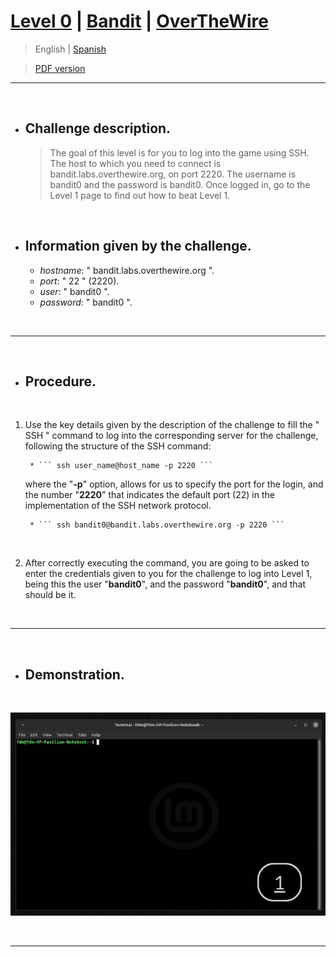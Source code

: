 
# [Level 0](https://overthewire.org/wargames/bandit/bandit0.html) | [Bandit](https://overthewire.org/wargames/bandit/) | [OverTheWire](https://overthewire.org/wargames/)

> English | [Spanish](https://github.com/frandausmeier/CTF_Write-Ups/blob/main/OverTheWire/Bandit/Level_0/nivel-0_bandit_overthewire_esp.md) 

> [PDF version](https://github.com/frandausmeier/CTF_Write-Ups/blob/main/OverTheWire/Bandit/Level_0/level-0_bandit_overthewire_end.pdf)

-----

<br>

- ## Challenge description.
	> The goal of this level is for you to log into the game using SSH. The host to which you need to connect is bandit.labs.overthewire.org, on port 2220. The username is bandit0 and the password is bandit0. Once logged in, go to the Level 1 page to find out how to beat Level 1.

<br>

- ## Information given by the challenge.
	- _hostname_: " bandit.labs.overthewire.org ".
	- _port_: " 22 " (2220).
	- _user_: " bandit0 ".
	- _password_: " bandit0 ".

<br>

-----

<br>

- ## Procedure.

<br>

1) Use the key details given by the description of the challenge to fill the " SSH " command to log into the corresponding server for the challenge, following the structure of the SSH command:
    
		* ``` ssh user_name@host_name -p 2220 ```

   	where the "**-p**" option, allows for us to specify the port for the login, and the number "**2220**" that indicates the default port (22) in the implementation of the SSH network protocol. 

		* ``` ssh bandit0@bandit.labs.overthewire.org -p 2220 ```

<br>

2) After correctly executing the command, you are going to be asked to enter the credentials given to you for the challenge to log into Level 1, being this the user "**bandit0**", and the password "**bandit0**", and that should be it.

<br>

-----

<br>

- ## Demonstration.

<br>

<p align="center">
  <img src="./attachments/level-0_bandit_overthewire.gif" />
</p>

<br>

----


